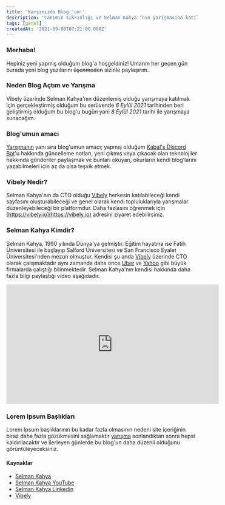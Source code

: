 ```yaml
---
title: 'Karşınızda Blog''um!'
description: 'Canımın sıkkınlığı ve Selman Kahya''nın yarışmasına katılmak için tasarladığım blog sayfam işte karşınızda!'
tags: [genel]
createdAt: '2021-09-08T07:21:00.000Z'
---
```


### Merhaba!
Hepiniz yeni yapmış olduğum blog'a hoşgeldiniz! Umarım her geçen gün burada yeni blog yazılarını ~~üşenmeden~~ sizinle paylaşırım.

### Neden Blog Açtım ve Yarışma
Vibely üzerinde Selman Kahya'nın düzenlemiş olduğu yarışmaya katılmak için gerçekleştirmiş olduğum bu serüvende *6 Eylül 2021* tarihinden beri geliştirmiş olduğum bu blog'u bugün yani *8 Eylül 2021* tarihi ile yarışmaya sunacağım.

### Blog'umun amacı
[Yarışmanın](#neden-blog-a%C3%A7t%C4%B1m-ve-yar%C4%B1%C5%9Fma) yanı sıra blog'umun amacı; yapmış olduğum [Kabal's Discord Bot](https://bot.emirkabal.com)'u hakkında güncelleme notları, yeni çıkmış veya çıkacak olan teknolojiler hakkında gönderiler paylaşmak ve bunları okuyan, okurların kendi blog'larını yazabilmeleri için az da olsa teşvik etmek.

### Vibely Nedir?
Selman Kahya'nın da CTO olduğu [Vibely](https://vibely.io) herkesin katılabileceği kendi sayfasını oluşturabileceği ve genel olarak kendi topluluklarıyla yarışmalar düzenleyebileceği bir platformdur. Daha fazlasını öğrenmek için [https://vibely.io](https://vibely.io) adresini ziyaret edebilirsiniz.

### Selman Kahya Kimdir?
Selman Kahya, 1990 yılında Dünya'ya gelmiştir. Eğitim hayatına ise Fatih Üniversitesi ile başlayıp Salford Üniversitesi ve San Francisco Eyalet Üniversitesi'nden mezun olmuştur. Kendisi şu anda [Vibely](#vibely-nedir) üzerinde CTO olarak çalışmaktadır aynı zamanda daha önce [Uber](https://uber.com) ve [Yahoo](https://yahoo.com) gibi büyük firmalarda çalıştığı bilinmektedir. Selman Kahya'nın kendisi hakkında daha fazla bilgi paylaştığı video aşağıdadır.
<iframe width="560" height="315" src="https://www.youtube.com/embed/kd8QUW2vQZ4" title="YouTube video player" frameborder="0" allow="accelerometer; autoplay; clipboard-write; encrypted-media; gyroscope; picture-in-picture" allowfullscreen></iframe>

### Lorem Ipsum Başlıkları
Lorem Ipsum başlıklarının bu kadar fazla olmasının nedeni site içeriğinin biraz daha fazla gözükmesini sağlamaktır [yarışma](#neden-blog-a%C3%A7t%C4%B1m-ve-yar%C4%B1%C5%9Fma) sonlandıktan sonra hepsi kaldırılacaktır ve ilerleyen günlerde bu blog'un daha düzenli olduğunu görüntüleyeceksiniz.

#### Kaynaklar
- [Selman Kahya](https://selmankahya.com/)
- [Selman Kahya YouTube](https://www.youtube.com/channel/UC9Z-Gc_BkYuW75jKcTJICJA)
- [Selman Kahya Linkedin](https://www.linkedin.com/in/selmankahya/)
- [Vibely](https://vibely.com/)
